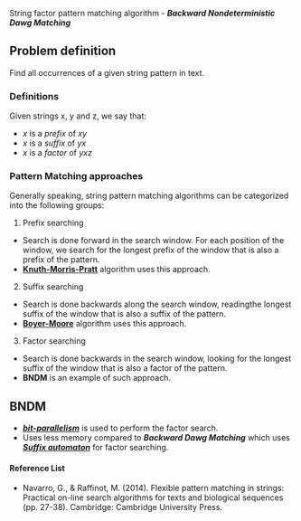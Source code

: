 String factor pattern matching algorithm - **_Backward Nondeterministic Dawg Matching_**

## Problem definition
Find all occurrences of a given string pattern in text.

### Definitions
Given strings x, y and z, we say that:
+ *x* is a *prefix* of *xy*
+ *x* is a *suffix* of *yx*
+ *x* is a *factor* of *yxz*

### Pattern Matching approaches
Generally speaking, string pattern matching algorithms can be categorized into the following groups:
1. Prefix searching
- Search is done forward in the search window. For each position of the window, we search for the longest prefix of the window that is also a prefix of the pattern.
- [**Knuth-Morris-Pratt**](https://www.tutorialspoint.com/Knuth-Morris-Pratt-Algorithm "KMP algorithm") algorithm uses this approach.
2. Suffix searching
- Search is done backwards along the search window, readingthe longest suffix of the window that is also a suffix of the pattern.
- [**Boyer-Moore**](https://www.tutorialspoint.com/Boyer-Moore-Algorithm "Boyer-Moore algorithm") algorithm uses this approach.
3. Factor searching
- Search is done backwards in the search window, looking for the longest suffix of the window that is also a factor of the pattern.
- **BNDM** is an example of such approach. 

## BNDM
- [**_bit-parallelism_**](https://www.tutorialspoint.com/types-of-parallelism-in-processing-execution "Bit parallelism tutorial") is used to perform the factor search.
- Uses less memory compared to **_Backward Dawg Matching_** which uses [**_Suffix automaton_**](https://www.tutorialspoint.com/automata_theory/automata_theory_introduction.htm "Automata Theory") for factor searching.

#### Reference List
- Navarro, G., &amp; Raffinot, M. (2014). Flexible pattern matching in strings: Practical on-line search algorithms for texts and biological sequences (pp. 27-38). Cambridge: Cambridge University Press.
